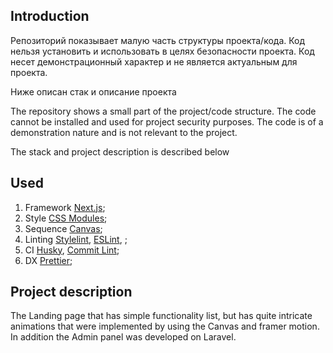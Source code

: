 ## Introduction

Репозиторий показывает малую часть структуры проекта/кода.  Код нельзя установить и использовать в целях безопасности проекта.
Код несет демонстрационный характер и не является актуальным для проекта. 

Ниже описан стак и описание проекта

The repository shows a small part of the project/code structure.  The code cannot be installed and used for project security purposes.
The code is of a demonstration nature and is not relevant to the project. 

The stack and project description is described below


## Used

1. Framework [Next.js](https://nextjs.org);
2. Style [CSS Modules](https://create-react-app.dev/docs/adding-a-css-modules-stylesheet);
3. Sequence [Canvas](https://developer.mozilla.org/en-US/docs/Web/API/Canvas_API);
4. Linting [Stylelint](https://stylelint.io), [ESLint](https://eslint.org), ;
5. CI [Husky](https://typicode.github.io/husky/#), [Commit Lint](https://commitlint.js.org/#);
6. DX [Prettier](https://prettier.io);

## Project description

The Landing page that has simple functionality list, but has quite intricate animations that were implemented by using the Canvas and framer motion. In addition the Admin panel was developed on Laravel.



